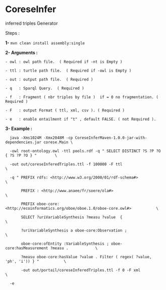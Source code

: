 

# CoreseInfer

inferred triples Generator

Steps : 

 **1-** `mvn clean install assembly:single `

 **2- Arguments :**
 
    - owl : owl path file.  ( Required if -nt is Empty ) 
    
    - ttl : turtle path file.  ( Required if -owl is Empty ) 
    
    - out : output path file.  ( Required )
    
    - q   : Sparql Query.  ( Required )
    
    - f   : Fragment ( nbr triples by file )  if = 0 no fragmentation. ( Required )
    
    - F   : output Format ( ttl, xml, csv ). ( Required )
    
    - e   : enable entailment if "t" , default FALSE. ( not Required ).
    
  **3- Example :**
  
      java -Xms1024M -Xmx2048M -cp CoreseInferMaven-1.0.0-jar-with-dependencies.jar corese.Main \
      
      -owl root-ontology.owl -ttl pools.rdf -q " SELECT DISTINCT ?S ?P ?O { ?S ?P ?O } "        \ 
      
      -out out/coreseInferedTriples.ttl -f 100000 -F ttl                                        \
      
      -q " PREFIX rdfs: <http://www.w3.org/2000/01/rdf-schema#>                                 \ 
      
           PREFIX : <http://www.anaee/fr/soere/ola#>                                            \ 
           
           PREFIX oboe-core: <http://ecoinformatics.org/oboe/oboe.1.0/oboe-core.owl#>           \ 
           
           SELECT ?uriVariableSynthesis ?measu ?value  {                                        \ 
           
           ?uriVariableSynthesis a oboe-core:Observation ;                                      \  
           
           oboe-core:ofEntity :VariableSynthesis ; oboe-core:hasMeasurement ?measu .            \ 
           
           ?measu oboe-core:hasValue ?value . Filter ( regex( ?value, 'ph', 'i')) } "           \
           
           -out out/portail/coreseInferedTriples.ttl -f 0 -F xml                                \
           
      -e
     
